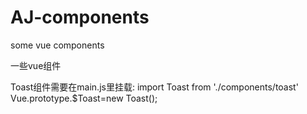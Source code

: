 # AJ-components
some vue components

一些vue组件


Toast组件需要在main.js里挂载:
import Toast from './components/toast'
Vue.prototype.$Toast=new Toast();
